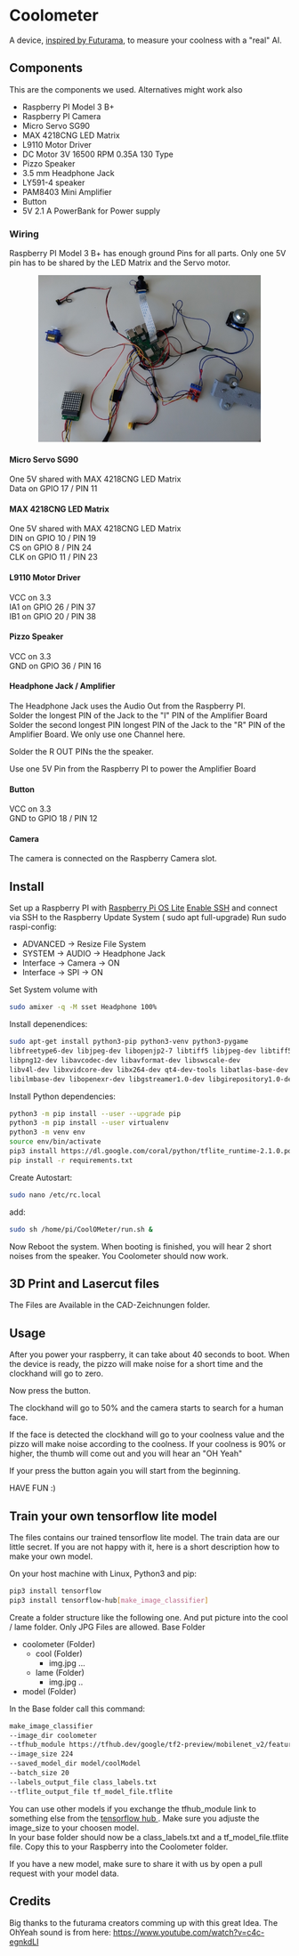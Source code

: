 # Coolometer

A device, [inspired by Futurama](https://www.youtube.com/watch?v=tXb7gLe0zNk), to measure your coolness with a "real" AI.


## Components

This are the components we used. Alternatives might work also

- Raspberry PI Model 3 B+
- Raspberry PI Camera
- Micro Servo SG90
- MAX 4218CNG LED Matrix
- L9110 Motor Driver
- DC Motor 3V 16500 RPM 0.35A 130 Type
- Pizzo Speaker
- 3.5 mm Headphone Jack
- LY591-4 speaker
- PAM8403 Mini Amplifier
- Button
- 5V 2.1 A PowerBank for Power supply

### Wiring

Raspberry PI Model 3 B+ has enough ground Pins for all parts. Only one 5V pin has to be shared by the LED Matrix and the Servo motor.

<p align="center">
<img src="imgs/wiring.jpg" width="400">
</p>

#### Micro Servo SG90
One 5V shared with MAX 4218CNG LED Matrix<br/>
Data on GPIO 17 / PIN 11

#### MAX 4218CNG LED Matrix
One 5V shared with MAX 4218CNG LED Matrix<br/>
DIN on GPIO 10 / PIN 19<br/>
CS on GPIO 8 / PIN 24<br/>
CLK on GPIO 11 / PIN 23

#### L9110 Motor Driver
VCC on 3.3 <br/>
IA1 on GPIO 26 / PIN 37<br/>
IB1 on GPIO 20 / PIN 38

#### Pizzo Speaker
VCC on 3.3<br/>
GND on GPIO 36 / PIN 16

#### Headphone Jack / Amplifier
The Headphone Jack uses the Audio Out from the Raspberry PI.<br/>
Solder the longest PIN of the Jack to the "I" PIN of the Amplifier Board
Solder the second longest PIN longest PIN of the Jack to the "R" PIN of the Amplifier Board. We only use one Channel here.

Solder the R OUT PINs the the speaker.

Use one 5V Pin from the Raspberry PI to power the Amplifier Board

#### Button
VCC on 3.3 <br/>
GND to GPIO 18 / PIN 12

#### Camera
The camera is connected on the Raspberry Camera slot.


## Install
Set up a Raspberry PI with [Raspberry Pi OS Lite](https://www.raspberrypi.org/software/operating-systems/) 
[Enable SSH](https://www.raspberrypi.org/documentation/remote-access/ssh/) and connect via SSH to the Raspberry
Update System ( sudo apt full-upgrade)
Run sudo raspi-config:
- ADVANCED -> Resize File System
- SYSTEM  -> AUDIO -> Headphone Jack
- Interface -> Camera -> ON
- Interface -> SPI -> ON

Set System volume with 
```bash
sudo amixer -q -M sset Headphone 100%
```
Install depenendices:
```bash
sudo apt-get install python3-pip python3-venv python3-pygame 
libfreetype6-dev libjpeg-dev libopenjp2-7 libtiff5 libjpeg-dev libtiff5-dev libjasper-dev 
libpng12-dev libavcodec-dev libavformat-dev libswscale-dev 
libv4l-dev libxvidcore-dev libx264-dev qt4-dev-tools libatlas-base-dev 
libilmbase-dev libopenexr-dev libgstreamer1.0-dev libgirepository1.0-dev libcairo2-dev
```

Install Python dependencies:
```bash
python3 -m pip install --user --upgrade pip
python3 -m pip install --user virtualenv
python3 -m venv env
source env/bin/activate
pip3 install https://dl.google.com/coral/python/tflite_runtime-2.1.0.post1-cp37-cp37m-linux_armv7l.whl
pip install -r requirements.txt
```

Create Autostart:
```bash
sudo nano /etc/rc.local 
```
add:
```bash
sudo sh /home/pi/CoolOMeter/run.sh &
```

Now Reboot the system. When booting is finished, you will hear 2 short noises from the speaker.
You Coolometer should now work.

## 3D Print and Lasercut files
The Files are Available in the CAD-Zeichnungen folder.

## Usage

After you power your raspberry, it can take about 40 seconds to boot.
When the device is ready, the pizzo will make noise for a short time and the clockhand will go to zero.

Now press the button.

The clockhand will go to 50%  and the camera starts to search for a human face.

If the face is detected the clockhand will go to your coolness value and the pizzo will make noise according to the coolness.
If your coolness is 90% or higher, the thumb will come out and you will hear an "OH Yeah"

If your press the button again you will start from the beginning. 

HAVE FUN :)

## Train your own tensorflow lite model

The files contains our trained tensorflow lite model. The train data are our little secret. If you are not happy with it, here is a short description how to make your own model.

On your host machine with Linux, Python3 and pip:
```bash
pip3 install tensorflow
pip3 install tensorflow-hub[make_image_classifier]
```

Create a folder structure like the following one. And put picture into the cool / lame folder. Only JPG Files are allowed.
Base Folder
* coolometer (Folder)
    * cool (Folder)
        * img.jpg ...
    * lame (Folder)
        * img.jpg ..
* model (Folder)


In the Base folder call this command:
```bash
make_image_classifier   
--image_dir coolometer   
--tfhub_module https://tfhub.dev/google/tf2-preview/mobilenet_v2/feature_vector/4 
--image_size 224 
--saved_model_dir model/coolModel 
--batch_size 20  
--labels_output_file class_labels.txt 
--tflite_output_file tf_model_file.tflite
```
You can use other models if you exchange the tfhub_module link to something else from the [tensorflow hub ](https://tfhub.dev/). Make sure you adjuste the image_size to your choosen model.<br/>
In your base folder should now be a class_labels.txt and a tf_model_file.tflite file. Copy this to your Raspberry into the Coolometer folder.

If you have a new model, make sure to share it with us by open a pull request with your model data.


## Credits

Big thanks to the futurama creators comming up with this great Idea.
The OhYeah sound is from here: https://www.youtube.com/watch?v=c4c-egnkdLI